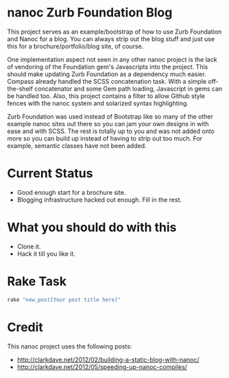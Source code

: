 # nanoc Zurb Foundation Blog

This project serves as an example/bootstrap of how to use Zurb Foundation and
Nanoc for a blog. You can always strip out the blog stuff and just use this for
a brochure/portfolio/blog site, of course.

One implementation aspect not seen in any other nanoc project is the lack of
vendoring of the Foundation gem's Javascripts into the project. This should
make updating Zurb Foundation as a dependency much easier. Compass already
handled the SCSS concatenation task. With a simple off-the-shelf concatenator
and some Gem path loading, Javascript in gems can be handled too. Also, this
project contains a filter to allow Github style fences with the nanoc system
and solarized syntax highlighting.

Zurb Foundation was used instead of Bootstrap like so many of the other example
nanoc sites out there so you can jam your own designs in with ease and with
SCSS.  The rest is totally up to you and was not added onto more so you can
build up instead of having to strip out too much. For example, semantic classes
have not been added.

# Current Status

* Good enough start for a brochure site.
* Blogging infrastructure hacked out enough. Fill in the rest.

# What you should do with this

* Clone it.
* Hack it till you like it.

# Rake Task

```sh
rake "new_post[Your post title here]"
```

# Credit

This nanoc project uses the following posts:

* http://clarkdave.net/2012/02/building-a-static-blog-with-nanoc/
* http://clarkdave.net/2012/05/speeding-up-nanoc-compiles/
